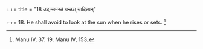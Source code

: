 +++
title = "18 उद्यन्तमस्तं यन्तञ् चादित्यन्"

+++
18. He shall avoid to look at the sun when he rises or sets. [^9] 


[^9]:  Manu IV, 37. 19. Manu IV, 153.

